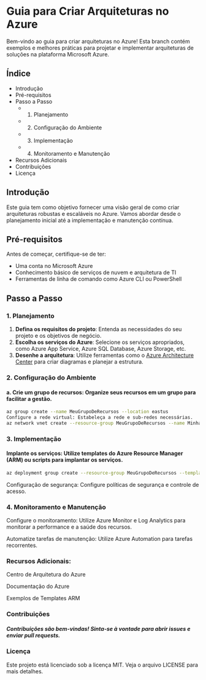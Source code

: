 # Guia para Criar Arquiteturas no Azure

Bem-vindo ao guia para criar arquiteturas no Azure! Esta branch contém exemplos e melhores práticas para projetar e implementar arquiteturas de soluções na plataforma Microsoft Azure.

## Índice

- Introdução
- Pré-requisitos
- Passo a Passo
  - 1. Planejamento
  - 2. Configuração do Ambiente
  - 3. Implementação
  - 4. Monitoramento e Manutenção
- Recursos Adicionais
- Contribuições
- Licença

## Introdução

Este guia tem como objetivo fornecer uma visão geral de como criar arquiteturas robustas e escaláveis no Azure. Vamos abordar desde o planejamento inicial até a implementação e manutenção contínua.

## Pré-requisitos

Antes de começar, certifique-se de ter:

- Uma conta no Microsoft Azure
- Conhecimento básico de serviços de nuvem e arquitetura de TI
- Ferramentas de linha de comando como Azure CLI ou PowerShell

## Passo a Passo

### 1. Planejamento

1. **Defina os requisitos do projeto**: Entenda as necessidades do seu projeto e os objetivos de negócio.
2. **Escolha os serviços do Azure**: Selecione os serviços apropriados, como Azure App Service, Azure SQL Database, Azure Storage, etc.
3. **Desenhe a arquitetura**: Utilize ferramentas como o [Azure Architecture Center](https://learn.microsoft.com/pt-br/azure/architecture/) para criar diagramas e planejar a estrutura.

### 2. Configuração do Ambiente

#### a. **Crie um grupo de recursos**: Organize seus recursos em um grupo para facilitar a gestão.
   ```sh
   az group create --name MeuGrupoDeRecursos --location eastus
Configure a rede virtual: Estabeleça a rede e sub-redes necessárias.
az network vnet create --resource-group MeuGrupoDeRecursos --name MinhaVNet --address-prefix 10.0.0.0/16 --subnet-name MinhaSubRede --subnet-prefix 10.0.0.0/24  
```

### 3. Implementação
#### Implante os serviços: Utilize templates do Azure Resource Manager (ARM) ou scripts para implantar os serviços.
```sh
az deployment group create --resource-group MeuGrupoDeRecursos --template-file template.json
```

Configuração de segurança: Configure políticas de segurança e controle de acesso.

### 4. Monitoramento e Manutenção
Configure o monitoramento: Utilize Azure Monitor e Log Analytics para monitorar a performance e a saúde dos recursos.

Automatize tarefas de manutenção: Utilize Azure Automation para tarefas recorrentes.

### Recursos Adicionais:
Centro de Arquitetura do Azure

Documentação do Azure

Exemplos de Templates ARM

### Contribuições
##### Contribuições são bem-vindas! Sinta-se à vontade para abrir issues e enviar pull requests.

### Licença
Este projeto está licenciado sob a licença MIT. Veja o arquivo LICENSE para mais detalhes.
